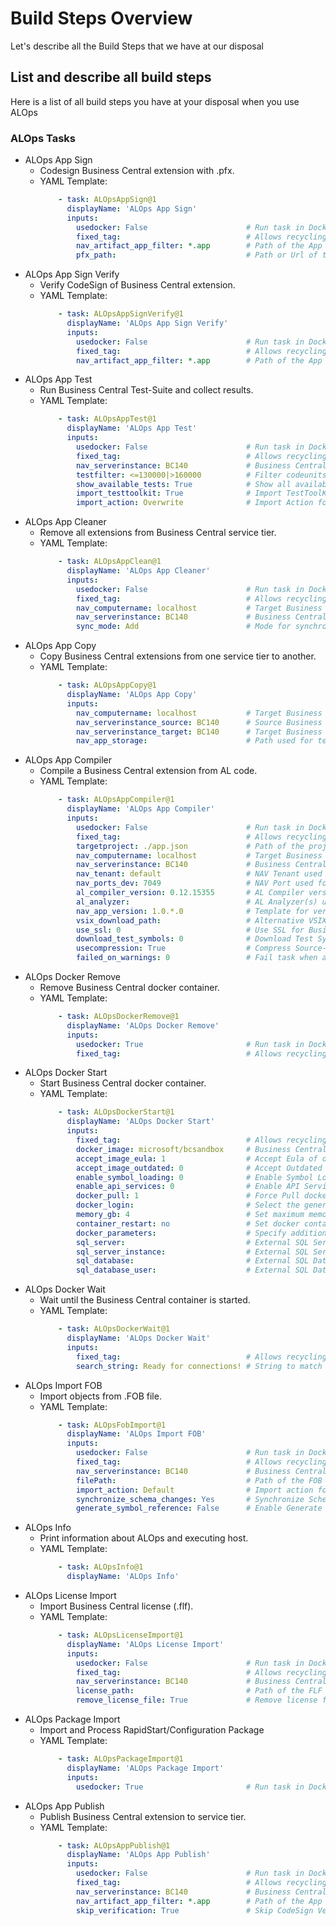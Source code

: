 # Build Steps Overview
Let's describe all the Build Steps that we have at our disposal

## List and describe all build steps
Here is a list of all build steps you have at your disposal when you use ALOps

### ALOps Tasks
- ALOps App Sign
  * Codesign Business Central extension with .pfx.
  * YAML Template: 
    ```yaml
        - task: ALOpsAppSign@1
          displayName: 'ALOps App Sign'
          inputs:
            usedocker: False                      # Run task in Docker container.
            fixed_tag:                            # Allows recycling of docker containers.
            nav_artifact_app_filter: *.app        # Path of the App to Codesign. Must be a fully qualified path or relative to $(System.DefaultWorkingDirectory).
            pfx_path:                             # Path or Url of the PFX file. (Required)
    ```
- ALOps App Sign Verify
  * Verify CodeSign of Business Central extension.
  * YAML Template: 
    ```yaml
        - task: ALOpsAppSignVerify@1
          displayName: 'ALOps App Sign Verify'
          inputs:
            usedocker: False                      # Run task in Docker container.
            fixed_tag:                            # Allows recycling of docker containers.
            nav_artifact_app_filter: *.app        # Path of the App to verify. Must be a fully qualified path or relative to $(System.DefaultWorkingDirectory).
    ```
- ALOps App Test
  * Run Business Central Test-Suite and collect results.
  * YAML Template: 
    ```yaml
        - task: ALOpsAppTest@1
          displayName: 'ALOps App Test'
          inputs:
            usedocker: False                      # Run task in Docker container.
            fixed_tag:                            # Allows recycling of docker containers.
            nav_serverinstance: BC140             # Business Central Server Instance Name. (Required)
            testfilter: <=130000|>160000          # Filter codeunits to include in Test-Suite.
            show_available_tests: True            # Show all available tests.
            import_testtoolkit: True              # Import TestToolKit FOB.
            import_action: Overwrite              # Import Action for importing Test-Suite FOB files.
    ```
- ALOps App Cleaner
  * Remove all extensions from Business Central service tier.
  * YAML Template: 
    ```yaml
        - task: ALOpsAppClean@1
          displayName: 'ALOps App Cleaner'
          inputs:
            usedocker: False                      # Run task in Docker container.
            fixed_tag:                            # Allows recycling of docker containers.
            nav_computername: localhost           # Target Business Central Server running service tier. (Required)
            nav_serverinstance: BC140             # Business Central Server Instance Name. (Required)
            sync_mode: Add                        # Mode for synchronizing Business Central extensions.
    ```
- ALOps App Copy
  * Copy Business Central extensions from one service tier to another.
  * YAML Template: 
    ```yaml
        - task: ALOpsAppCopy@1
          displayName: 'ALOps App Copy'
          inputs:
            nav_computername: localhost           # Target Business Central Server running service tier. (Required)
            nav_serverinstance_source: BC140      # Source Business Central service tier to copy from. (Required)
            nav_serverinstance_target: BC140      # Target Business Central service tier to copy to. (Required)
            nav_app_storage:                      # Path used for temporary extension storage.
    ```
- ALOps App Compiler
  * Compile a Business Central extension from AL code.
  * YAML Template: 
    ```yaml
        - task: ALOpsAppCompiler@1
          displayName: 'ALOps App Compiler'
          inputs:
            usedocker: False                      # Run task in Docker container.
            fixed_tag:                            # Allows recycling of docker containers.
            targetproject: ./app.json             # Path of the project to compile. Must be a fully qualified path or relative to $(System.DefaultWorkingDirectory).
            nav_computername: localhost           # Target Business Central Server running service tier. (Required)
            nav_serverinstance: BC140             # Business Central Server Instance Name. (Required)
            nav_tenant: default                   # NAV Tenant used for symbols and compiling the app. (Required)
            nav_ports_dev: 7049                   # NAV Port used for DEV-Service. (Required)
            al_compiler_version: 0.12.15355       # AL Compiler version used for compiling. (Required)
            al_analyzer:                          # AL Analyzer(s) used for compiling. (Example: CodeCop,UICop)
            nav_app_version: 1.0.*.0              # Template for versioning NAV-Apps. '*' is replaced by the current Build Number. (Required)
            vsix_download_path:                   # Alternative VSIX download url.
            use_ssl: 0                            # Use SSL for Business Central connections.
            download_test_symbols: 0              # Download Test Symbols explicitly (without Test-Version reference in App.json).
            usecompression: True                  # Compress Source-Folder for transfer to docker container.
            failed_on_warnings: 0                 # Fail task when any warning occurs.
    ```
- ALOps Docker Remove
  * Remove Business Central docker container.
  * YAML Template: 
    ```yaml
        - task: ALOpsDockerRemove@1
          displayName: 'ALOps Docker Remove'
          inputs:
            usedocker: True                       # Run task in Docker container.
            fixed_tag:                            # Allows recycling of docker containers.
    ```
- ALOps Docker Start
  * Start Business Central docker container.
  * YAML Template: 
    ```yaml
        - task: ALOpsDockerStart@1
          displayName: 'ALOps Docker Start'
          inputs:
            fixed_tag:                            # Allows recycling of docker containers.
            docker_image: microsoft/bcsandbox     # Business Central docker Image to Start. (Required)
            accept_image_eula: 1                  # Accept Eula of docker image.
            accept_image_outdated: 0              # Accept Outdated image.
            enable_symbol_loading: 0              # Enable Symbol Loading.
            enable_api_services: 0                # Enable API Services.
            docker_pull: 1                        # Force Pull docker image.
            docker_login:                         # Select the generic login to use for docker. If needed, click on 'manage', and add a new Service Endpoint of type 'Generic'
            memory_gb: 4                          # Set maximum memory for container in GB.
            container_restart: no                 # Set docker container restart preference.
            docker_parameters:                    # Specify additional docker parameters.
            sql_server:                           # External SQL Server.
            sql_server_instance:                  # External SQL Server Instance.
            sql_database:                         # External SQL Database.
            sql_database_user:                    # External SQL Database User.
    ```
- ALOps Docker Wait
  * Wait until the Business Central container is started.
  * YAML Template: 
    ```yaml
        - task: ALOpsDockerWait@1
          displayName: 'ALOps Docker Wait'
          inputs:
            fixed_tag:                            # Allows recycling of docker containers.
            search_string: Ready for connections! # String to match in Docker Logs and return. (Required)
    ```
- ALOps Import FOB
  * Import objects from .FOB file.
  * YAML Template: 
    ```yaml
        - task: ALOpsFobImport@1
          displayName: 'ALOps Import FOB'
          inputs:
            usedocker: False                      # Run task in Docker container.
            fixed_tag:                            # Allows recycling of docker containers.
            nav_serverinstance: BC140             # Business Central Server Instance Name.
            filePath:                             # Path of the FOB to import. Must be a fully qualified path or relative to $(System.DefaultWorkingDirectory). (Required)
            import_action: Default                # Import action for importing FOB files.
            synchronize_schema_changes: Yes       # Synchronize Schema Changes setting for importing FOB files.
            generate_symbol_reference: False      # Enable Generate Symbol References.
    ```
- ALOps Info
  * Print information about ALOps and executing host.
  * YAML Template: 
    ```yaml
        - task: ALOpsInfo@1
          displayName: 'ALOps Info'
    ```
- ALOps License Import
  * Import Business Central license (.flf).
  * YAML Template: 
    ```yaml
        - task: ALOpsLicenseImport@1
          displayName: 'ALOps License Import'
          inputs:
            usedocker: False                      # Run task in Docker container.
            fixed_tag:                            # Allows recycling of docker containers.
            nav_serverinstance: BC140             # Business Central Server Instance Name.
            license_path:                         # Path of the FLF license to import. Must be a fully qualified path or relative to $(System.DefaultWorkingDirectory) or a downloadable Url.
            remove_license_file: True             # Remove license file after import.
    ```
- ALOps Package Import
  * Import and Process RapidStart/Configuration Package
  * YAML Template: 
    ```yaml
        - task: ALOpsPackageImport@1
          displayName: 'ALOps Package Import'
          inputs:
            usedocker: True                       # Run task in Docker container.
    ```
- ALOps App Publish
  * Publish Business Central extension to service tier.
  * YAML Template: 
    ```yaml
        - task: ALOpsAppPublish@1
          displayName: 'ALOps App Publish'
          inputs:
            usedocker: False                      # Run task in Docker container.
            fixed_tag:                            # Allows recycling of docker containers.
            nav_serverinstance: BC140             # Business Central Server Instance Name. (Required)
            nav_artifact_app_filter: *.app        # Path of the App to publish. Must be a fully qualified path or relative to $(System.DefaultWorkingDirectory). (Required)
            skip_verification: True               # Skip CodeSign Verification of Business Central App.
    ```

